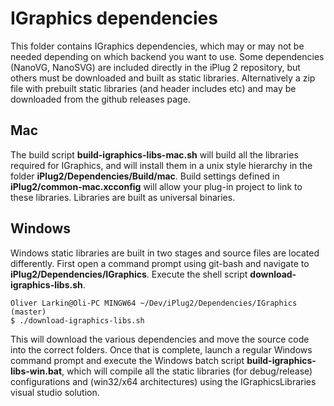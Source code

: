# IGraphics dependencies

This folder contains IGraphics dependencies, which may or may not be needed depending on which backend you want to use. Some dependencies (NanoVG, NanoSVG) are included directly in the iPlug 2 repository, but others must be downloaded and built as static libraries. Alternatively a zip file with prebuilt static libraries (and header includes etc) and may be downloaded from the github releases page.

## Mac
The build script **build-igraphics-libs-mac.sh** will build all the libraries required for IGraphics, and will install them in a unix style hierarchy in the folder **iPlug2/Dependencies/Build/mac**. Build settings defined in **iPlug2/common-mac.xcconfig**  will allow your plug-in project to link to these libraries. Libraries are built as universal binaries.

##  Windows
Windows static libraries are built in two stages and source files are located differently. First open a command prompt using git-bash and navigate to **iPlug2/Dependencies/IGraphics**.  Execute the shell script **download-igraphics-libs.sh**. 

```
Oliver Larkin@Oli-PC MINGW64 ~/Dev/iPlug2/Dependencies/IGraphics (master)
$ ./download-igraphics-libs.sh
```

This will download the various dependencies and move the source code into the correct folders. Once  that is complete,  launch a regular Windows command prompt and execute the Windows batch script **build-igraphics-libs-win.bat**,  which will compile all the static libraries (for debug/release) configurations and (win32/x64  architectures) using the IGraphicsLibraries visual studio solution. 
